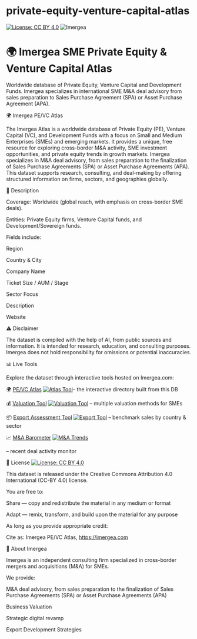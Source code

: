 # private-equity-venture-capital-atlas
[![License: CC BY 4.0](https://img.shields.io/badge/License-CC%20BY%204.0-lightgrey.svg)](https://creativecommons.org/licenses/by/4.0/)
![Imergea](https://img.shields.io/badge/Website-Imergea.com-blue)
# 🌍 Imergea SME Private Equity & Venture Capital Atlas  

Worldwide database of Private Equity, Venture Capital and Development Funds. Imergea specializes in international SME M&A deal advisory from sales preparation to Sales Purchase Agreement (SPA) or Asset Purchase Agreement (APA).

🌍 Imergea PE/VC Atlas 

The Imergea Atlas is a worldwide database of Private Equity (PE), Venture Capital (VC), and Development Funds with a focus on Small and Medium Enterprises (SMEs) and emerging markets.
It provides a unique, free resource for exploring cross-border M&A activity, SME investment opportunities, and private equity trends in growth markets.
Imergea specializes in M&A deal advisory, from sales preparation to the finalization of Sales Purchase Agreements (SPA) or Asset Purchase Agreements (APA).
This dataset supports research, consulting, and deal-making by offering structured information on firms, sectors, and geographies globally.

📖 Description

Coverage: Worldwide (global reach, with emphasis on cross-border SME deals).

Entities: Private Equity firms, Venture Capital funds, and Development/Sovereign funds.

Fields include:

Region

Country & City

Company Name

Ticket Size / AUM / Stage

Sector Focus

Description

Website

⚠️ Disclaimer

The dataset is compiled with the help of AI, from public sources and information.
It is intended for research, education, and consulting purposes.
Imergea does not hold responsibility for omissions or potential inaccuracies.

📊 Live Tools

Explore the dataset through interactive tools hosted on Imergea.com:

🌍 [PE/VC Atlas](https://imergea.com/atlas/atlas.html) [![Atlas Tool](https://img.shields.io/badge/Tool-SME%20Atlas-green)](https://imergea.com/atlas/atlas.html)– the interactive directory built from this DB

💰 [Valuation Tool](https://imergea.com/valuation-tool.html) [![Valuation Tool](https://img.shields.io/badge/Tool-Valuation-orange)](https://imergea.com/valuation-tool.html)
 – multiple valuation methods for SMEs

📦 [Export Assessment Tool](https://imergea.com/export-assessment.html) [![Export Tool](https://img.shields.io/badge/Tool-Export%20Assessment-yellow)](https://imergea.com/export-assessment.html)
 – benchmark sales by country & sector

📈 [M&A Barometer](https://imergea.com/ma/public/index.html) [![M&A Trends](https://img.shields.io/badge/Tool-M%26A%20Public%20Trends-red)](https://imergea.com/ma/public/index.html)

 – recent deal activity monitor

📜 License [![License: CC BY 4.0](https://img.shields.io/badge/License-CC%20BY%204.0-lightgrey.svg)](https://creativecommons.org/licenses/by/4.0/)

This dataset is released under the Creative Commons Attribution 4.0 International (CC-BY 4.0) license.

You are free to:

Share — copy and redistribute the material in any medium or format

Adapt — remix, transform, and build upon the material for any purpose

As long as you provide appropriate credit:

Cite as: Imergea PE/VC Atlas, https://imergea.com

🔗 About Imergea

Imergea is an independent consulting firm specialized in cross-border mergers and acquisitions (M&A) for SMEs.

We provide:

M&A deal advisory, from sales preparation to the finalization of Sales Purchase Agreements (SPA) or Asset Purchase Agreements (APA)

Business Valuation 

Strategic digital revamp

Export Development Strategies
